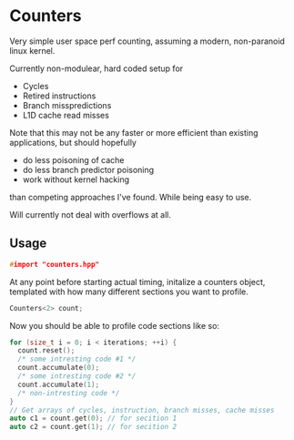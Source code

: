 # Counters

Very simple user space perf counting, assuming a modern, non-paranoid linux kernel.

Currently non-modulear, hard coded setup for

* Cycles
* Retired instructions
* Branch misspredictions
* L1D cache read misses

Note that this may not be any faster or more efficient than existing applications, but should hopefully 

* do less poisoning of cache
* do less branch predictor poisoning
* work without kernel hacking

than competing approaches I've found. While being easy to use.

Will currently not deal with overflows at all.

## Usage

```c++
#import "counters.hpp"
```

At any point before starting actual timing, initalize a counters object, templated with how many different sections you want to profile.

```c++
Counters<2> count;
```

Now you should be able to profile code sections like so:

```c++
for (size_t i = 0; i < iterations; ++i) {
  count.reset();
  /* some intresting code #1 */
  count.accumulate(0);
  /* some intresting code #2 */
  count.accumulate(1);
  /* non-intresting code */
}
// Get arrays of cycles, instruction, branch misses, cache misses
auto c1 = count.get(0); // for secition 1
auto c2 = count.get(1); // for secition 2
```
